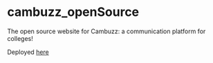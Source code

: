 # cambuzz_openSource
The open source website for Cambuzz: a communication platform for colleges!

Deployed [here](https://krshubham.github.io/cambuzz_openSource/)


